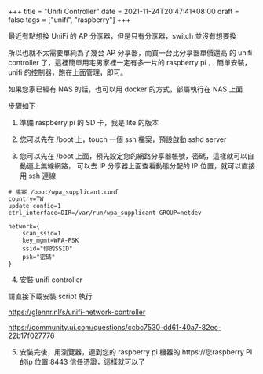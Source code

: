 +++
title = "Unifi Controller"
date = 2021-11-24T20:47:41+08:00
draft = false
tags = ["unifi", "raspberry"]
+++

最近有點想換 UniFi 的 AP 分享器，但是只有分享器，switch 並沒有想要換

所以也就不太需要單純為了幾台 AP 分享器，而買一台比分享器單價還高
的 unifi controller 了，這裡簡單用宅男家裡一定有多一片的 raspberry pi ，
簡單安裝，unifi 的控制器，跑在上面管理，即可。

如果您家已經有 NAS 的話，也可以用 docker 的方式，部屬執行在 NAS 上面

<!--more-->

步驟如下

1. 準備 raspberry pi 的 SD 卡，我是 lite 的版本

2. 您可以先在 /boot 上，touch 一個 ssh 檔案，預設啟動 sshd server

3. 您可以先在 /boot 上面，預先設定您的網路分享器帳號，密碼，這樣就可以自動連上無線網路，
可以去 IP 分享器上面查看動態分配的 IP 位置，就可以直接用 ssh 連線


```console
# 檔案 /boot/wpa_supplicant.conf
country=TW
update_config=1
ctrl_interface=DIR=/var/run/wpa_supplicant GROUP=netdev

network={
    scan_ssid=1
    key_mgmt=WPA-PSK
    ssid="你的SSID"
    psk="密碼"
}
```

4. 安裝 unifi controller 

請直接下載安裝 script 執行

https://glennr.nl/s/unifi-network-controller

https://community.ui.com/questions/ccbc7530-dd61-40a7-82ec-22b17f027776

5. 安裝完後，用瀏覽器，連到您的 raspberry pi 機器的 https://您raspberry PI 的ip 位置:8443 信任憑證，這樣就可以了

